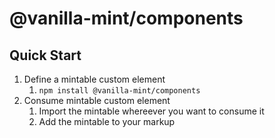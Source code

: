 # @vanilla-mint/components

## Quick Start

1. Define a mintable custom element
    1. `npm install @vanilla-mint/components`
1. Consume mintable custom element
    1. Import the mintable whereever you want to consume it
    1. Add the mintable to your markup